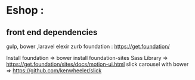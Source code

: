 # Eshop :

## front end dependencies
gulp, bower ,laravel elexir 
zurb foundation : https://get.foundation/

Install foundation   => bower install foundation-sites
Sass Library => https://get.foundation/sites/docs/motion-ui.html 
slick carousel with bower => https://github.com/kenwheeler/slick